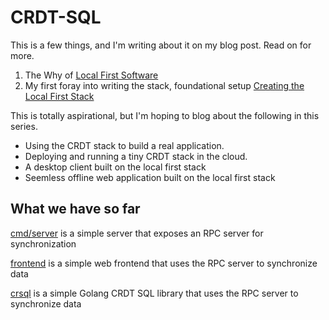 # CRDT-SQL

This is a few things, and I'm writing about it on my blog post. Read on for more.
1. The Why of [Local First Software](https://www.ersin.nz/articles/local-first-software)
2. My first foray into writing the stack, foundational setup [Creating the Local First Stack](https://www.ersin.nz/articles/creating-the-local-first-stack)

This is totally aspirational, but I'm hoping to blog about the following in this series.

- Using the CRDT stack to build a real application.
- Deploying and running a tiny CRDT stack in the cloud.
- A desktop client built on the local first stack
- Seemless offline web application built on the local first stack

## What we have so far

[cmd/server](cmd/server) is a simple server that exposes an RPC server for synchronization

[frontend](frontend) is a simple web frontend that uses the RPC server to synchronize data

[crsql](crsql) is a simple Golang CRDT SQL library that uses the RPC server to synchronize data
